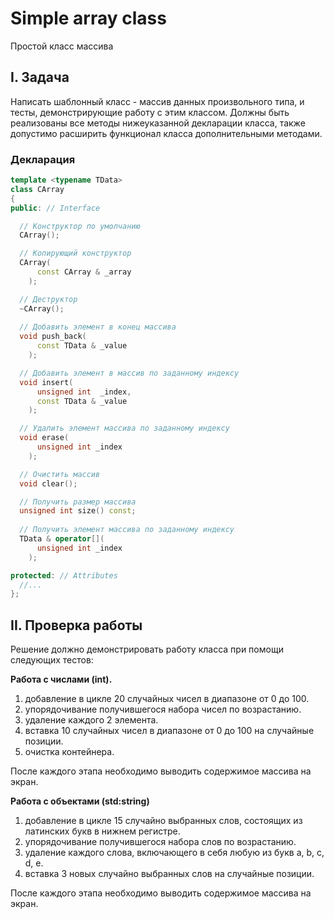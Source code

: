 # Simple array class
Простой класс массива

## I. Задача
Написать шаблонный класс - массив данных произвольного типа, и тесты, демонстрирующие работу с этим классом. Должны быть реализованы все методы нижеуказанной декларации класса, также допустимо расширить функционал класса дополнительными методами.

### Декларация
``` c++
template <typename TData>
class CArray
{
public: // Interface

  // Конструктор по умолчанию
  CArray();

  // Копирующий конструктор
  CArray(
      const CArray & _array
    );

  // Деструктор
  ~CArray();
 
  // Добавить элемент в конец массива
  void push_back(
      const TData & _value
    );

  // Добавить элемент в массив по заданному индексу
  void insert(
      unsigned int  _index,
      const TData & _value
    );

  // Удалить элемент массива по заданному индексу
  void erase(
      unsigned int _index
    );

  // Очистить массив
  void clear();

  // Получить размер массива
  unsigned int size() const;
 
  // Получить элемент массива по заданному индексу
  TData & operator[](
      unsigned int _index
    );

protected: // Attributes
  //...
};
```

## II. Проверка работы
Решение должно демонстрировать работу класса при помощи следующих тестов:

__Работа с числами (int).__
1. добавление в цикле 20 случайных чисел в диапазоне от 0 до 100.
1. упорядочивание получившегося набора чисел по возрастанию.
1. удаление каждого 2 элемента.
1. вставка 10 случайных чисел в диапазоне от 0 до 100 на случайные позиции.
1. очистка контейнера.

После каждого этапа необходимо выводить содержимое массива на экран.

__Работа с объектами (std:string)__
1. добавление в цикле 15 случайно выбранных слов, состоящих из латинских букв в нижнем регистре.
1. упорядочивание получившегося набора слов по возрастанию.
1. удаление каждого слова, включающего в себя любую из букв a, b, c, d, e.
1. вставка 3 новых случайно выбранных слов на случайные позиции.

После каждого этапа необходимо выводить содержимое массива на экран.
